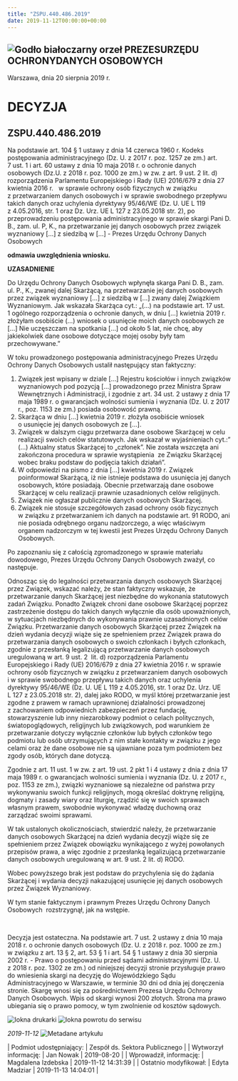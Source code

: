 ```yaml
---
title: "ZSPU.440.486.2019"
date: 2019-11-12T00:00:00+00:00
---
```



![Godło białoczarny orzeł](/bundles/app/img/orzeł2.png)
PREZESURZĘDU OCHRONYDANYCH OSOBOWYCH
------------------------------------




 Warszawa, dnia 20
 sierpnia
 2019 r.
 


 DECYZJA
=========


ZSPU.440.486.2019
-----------------


Na podstawie art. 104 § 1 ustawy z dnia 14 czerwca 1960 r. Kodeks postępowania administracyjnego (Dz. U. z 2017 r. poz. 1257 ze zm.) art. 7 ust. 1 i art. 60 ustawy z dnia 10 maja 2018 r. o ochronie danych osobowych (Dz.U. z 2018 r. poz. 1000 ze zm.) w zw. z art. 9 ust. 2 lit. d) rozporządzenia Parlamentu Europejskiego i Rady (UE) 2016/679 z dnia 27 kwietnia 2016 r.   w sprawie ochrony osób fizycznych w związku z przetwarzaniem danych osobowych i w sprawie swobodnego przepływu takich danych oraz uchylenia dyrektywy 95/46/WE (Dz. U. UE L 119 z 4.05.2016, str. 1 oraz Dz. Urz. UE L 127 z 23.05.2018 str. 2), po przeprowadzeniu postępowania administracyjnego w sprawie skargi Pani D. B., zam. ul. P, K., na przetwarzanie jej danych osobowych przez związek wyznaniowy […] z siedzibą w […] - Prezes Urzędu Ochrony Danych Osobowych 


**odmawia uwzględnienia wniosku.**


**UZASADNIENIE**


Do Urzędu Ochrony Danych Osobowych wpłynęła skarga Pani D. B., zam. ul. P., K., zwanej dalej Skarżącą, na przetwarzanie jej danych osobowych przez związek wyznaniowy […] z siedzibą w […] zwany dalej Związkiem Wyznaniowym. Jak wskazała Skarżąca cyt.: „(…) na podstawie art. 17 ust. 1 ogólnego rozporządzenia o ochronie danych, w dniu […] kwietnia 2019 r. złożyłam osobiście (…) wniosek o usunięcie moich danych osobowych ze […] Nie uczęszczam na spotkania […] od około 5 lat, nie chcę, aby jakiekolwiek dane osobowe dotyczące mojej osoby były tam przechowywane.”


W toku prowadzonego postępowania administracyjnego Prezes Urzędu Ochrony Danych Osobowych ustalił następujący stan faktyczny:


1. Związek jest wpisany w dziale […] Rejestru kościołów i innych związków wyznaniowych pod pozycją […] prowadzonego przez Ministra Spraw Wewnętrznych i Administracji, i zgodnie z art. 34 ust. 2 ustawy z dnia 17 maja 1989 r. o gwarancjach wolności sumienia i wyznania (Dz. U. z 2017 r., poz. 1153 ze zm.) posiada osobowość prawną.
2. Skarżąca w dniu […] kwietnia 2019 r. złożyła osobiście wniosek o usunięcie jej danych osobowych ze […].
3. Związek w dalszym ciągu przetwarza dane osobowe Skarżącej w celu realizacji swoich celów statutowych. Jak wskazał w wyjaśnieniach cyt.:” (…) Aktualny status Skarżącej to „członek”. Nie została wszczęta ani zakończona procedura w sprawie wystąpienia  ze Związku Skarżącej wobec braku podstaw do podjęcia takich działań”.
4. W odpowiedzi na pismo z dnia […] kwietnia 2019 r. Związek poinformował Skarżącą, iż nie istnieje podstawa do usunięcia jej danych osobowych, które posiadają. Obecnie przetwarzają dane osobowe Skarżącej w celu realizacji prawnie uzasadnionych celów religijnych.
5. Związek nie ogłaszał publicznie danych osobowych Skarżącej.
6. Związek nie stosuje szczegółowych zasad ochrony osób fizycznych w związku z przetwarzaniem ich danych na podstawie art. 91 RODO, ani nie posiada odrębnego organu nadzorczego, a więc właściwym organem nadzorczym w tej kwestii jest Prezes Urzędu Ochrony Danych Osobowych.


Po zapoznaniu się z całością zgromadzonego w sprawie materiału dowodowego, Prezes Urzędu Ochrony Danych Osobowych zważył, co następuje.


Odnosząc się do legalności przetwarzania danych osobowych Skarżącej przez Związek, wskazać należy, że stan faktyczny wskazuje, że przetwarzanie danych Skarżącej jest niezbędne do wykonania statutowych zadań Związku. Ponadto Związek chroni dane osobowe Skarżącej poprzez zastrzeżenie dostępu do takich danych wyłącznie dla osób upoważnionych, w sytuacjach niezbędnych do wykonywania prawnie uzasadnionych celów Związku. Przetwarzanie danych osobowych Skarżącej przez Związek na dzień wydania decyzji wiąże się ze spełnieniem przez Związek prawa do przetwarzania danych osobowych o swoich członkach i byłych członkach, zgodnie z przesłanką legalizującą przetwarzanie danych osobowych uregulowaną w art. 9 ust. 2  lit. d) rozporządzenia Parlamentu Europejskiego i Rady (UE) 2016/679 z dnia 27 kwietnia 2016 r. w sprawie ochrony osób fizycznych w związku z przetwarzaniem danych osobowych i w sprawie swobodnego przepływu takich danych oraz uchylenia dyrektywy 95/46/WE (Dz. U. UE L 119 z 4.05.2016, str. 1 oraz Dz. Urz. UE L 127 z 23.05.2018 str. 2), dalej jako RODO, w myśl której przetwarzanie jest zgodne z prawem w ramach uprawnionej działalności prowadzonej z zachowaniem odpowiednich zabezpieczeń przez fundację, stowarzyszenie lub inny niezarobkowy podmiot o celach politycznych, światopoglądowych, religijnych lub związkowych, pod warunkiem że przetwarzanie dotyczy wyłącznie członków lub byłych członków tego podmiotu lub osób utrzymujących z nim stałe kontakty w związku z jego celami oraz że dane osobowe nie są ujawniane poza tym podmiotem bez zgody osób, których dane dotyczą.


Zgodnie z art. 11 ust. 1 w zw. z art. 19 ust. 2 pkt 1 i 4 ustawy z dnia z dnia 17 maja 1989 r. o gwarancjach wolności sumienia i wyznania (Dz. U. z 2017 r., poz. 1153 ze zm.), związki wyznaniowe są niezależne od państwa przy wykonywaniu swoich funkcji religijnych, mogą określać doktrynę religijną, dogmaty i zasady wiary oraz liturgię, rządzić się w swoich sprawach własnym prawem, swobodnie wykonywać władzę duchowną oraz zarządzać swoimi sprawami.


W tak ustalonych okolicznościach, stwierdzić należy, że przetwarzanie danych osobowych Skarżącej na dzień wydania decyzji wiąże się ze spełnieniem przez Związek obowiązku wynikającego z wyżej powołanych przepisów prawa, a więc zgodnie z przesłanką legalizującą przetwarzanie danych osobowych uregulowaną w art. 9 ust. 2 lit. d) RODO.


Wobec powyższego brak jest podstaw do przychylenia się do żądania Skarżącej i wydania decyzji nakazującej usunięcie jej danych osobowych przez Związek Wyznaniowy.


W tym stanie faktycznym i prawnym Prezes Urzędu Ochrony Danych Osobowych  rozstrzygnął, jak na wstępie.


 


Decyzja jest ostateczna. Na podstawie art. 7 ust. 2 ustawy z dnia 10 maja 2018 r. o ochronie danych osobowych (Dz. U. z 2018 r. poz. 1000 ze zm.) w związku z art. 13 § 2, art. 53 § 1 i art. 54 § 1 ustawy z dnia 30 sierpnia 2002 r. - Prawo o postępowaniu przed sądami administracyjnymi (Dz. U. z 2018 r. poz. 1302 ze zm.) od niniejszej decyzji stronie przysługuje prawo do wniesienia skargi na decyzję do Wojewódzkiego Sądu Administracyjnego w Warszawie, w terminie 30 dni od dnia jej doręczenia stronie. Skargę wnosi się za pośrednictwem Prezesa Urzędu Ochrony Danych Osobowych. Wpis od skargi wynosi 200 złotych. Strona ma prawo ubiegania się o prawo pomocy, w tym zwolnienie od kosztów sądowych.



![Iokna drukarki](/bundles/app/img/ico/print.svg "Kliknij aby zobaczyć wersję do wydruku.")
![Iokna powrotu do serwisu](/bundles/app/img/ico/back.svg "Kliknij aby wrócić do normalnej wersji serwisu.")


*2019-11-12*
![Metadane artykułu](/bundles/app/img/metadane-s3.png "Metadane artykułu")




| Podmiot udostępniający: | Zespół ds. Sektora Publicznego |
| Wytworzył informację: | Jan Nowak | 2019-08-20 |
| Wprowadził‚ informację: | Magdalena Izdebska | 2019-11-12 14:31:39 |
| Ostatnio modyfikował: | Edyta Madziar | 2019-11-13 14:04:01 |


